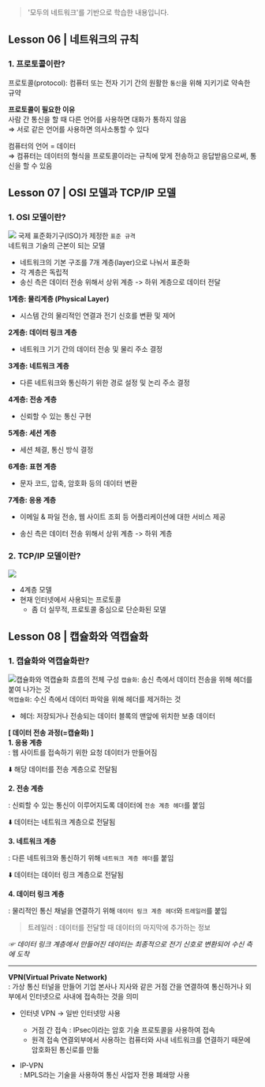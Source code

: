 > '모두의 네트워크'를 기반으로 학습한 내용입니다. 
>
## Lesson 06 | 네트워크의 규칙
### 1. 프로토콜이란?
프로토콜(protocol): 컴퓨터 또는 전자 기기 간의 원활한 `통신`을 위해 지키기로 약속한 규약

**프로토콜이 필요한 이유**  
사람 간 통신을 할 때 다른 언어를 사용하면 대화가 통하지 않음  
⇒ 서로 같은 언어를 사용하면 의사소통할 수 있다

컴퓨터의 언어 = 데이터  
⇒ 컴퓨터는 데이터의 형식을 프로토콜이라는 규칙에 맞게 전송하고 응답받음으로써, 통신을 할 수 있음

## Lesson 07 | OSI 모델과 TCP/IP 모델
### 1. OSI 모델이란?
![](https://github.com/user-attachments/assets/98aeb063-18f4-43cb-8f62-0aabe06bad7e)
국제 표준화기구(ISO)가 제정한 `표준 규격`  
네트워크 기술의 근본이 되는 모델
- 네트워크의 기본 구조를 7개 계층(layer)으로 나눠서 표준화
- 각 계층은 독립적
- 송신 측은 데이터 전송 위해서 상위 계층 -> 하위 계층으로 데이터 전달

**1계층: 물리계층 (Physical Layer)**  
- 시스템 간의 물리적인 연결과 전기 신호를 변환 및 제어

**2계층: 데이터 링크 계층**  
- 네트워크 기기 간의 데이터 전송 및 물리 주소 결정

**3계층: 네트워크 계층**
- 다른 네트워크와 통신하기 위한 경로 설정 및 논리 주소 결정

**4계층: 전송 계층**
- 신뢰할 수 있는 통신 구현

**5계층: 세션 계층**
- 세션 체결, 통신 방식 결정

**6계층: 표현 계층**
- 문자 코드, 압축, 암호화 등의 데이터 변환

**7계층: 응용 계층**
- 이메일 & 파일 전송, 웹 사이트 조회 등 어플리케이션에 대한 서비스 제공


- 송신 측은 데이터 전송 위해서 상위 계층 -> 하위 계층

### 2. TCP/IP 모델이란?
![](https://github.com/user-attachments/assets/35ba8a6f-303e-4972-80e8-3927d04a48ae)
- 4계층 모델
- 현재 인터넷에서 사용되는 프로토콜
  - 좀 더 실무적, 프로토콜 중심으로 단순화된 모델

## Lesson 08 | 캡슐화와 역캡슐화
### 1. 캡슐화와 역캡슐화란?
![캡슐화와 역캡슐화 흐름의 전체 구성](https://github.com/user-attachments/assets/0c4ab1e8-10fe-45aa-8fdc-7be0317ed725)
`캡슐화`: 송신 측에서 데이터 전송을 위해 헤더를 붙여 나가는 것  
`역캡슐화`: 수신 측에서 데이터 파악을 위해 헤더를 제거하는 것
- 헤더: 저장되거나 전송되는 데이터 블록의 맨앞에 위치한 보충 데이터

**[ 데이터 전송 과정(=캡슐화) ]**  
**1. 응용 계층**  
: 웹 사이트를 접속하기 위한 요청 데이터가 만들어짐  

⬇️ 해당 데이터를 전송 계층으로 전달됨

**2. 전송 계층**

: 신뢰할 수 있는 통신이 이루어지도록 데이터에 `전송 계층 헤더`를 붙임

⬇️ 데이터는 네트워크 계층으로 전달됨

**3. 네트워크 계층**

: 다른 네트워크와 통신하기 위해 `네트워크 계층 헤더`를 붙임

⬇️ 데이터는 데이터 링크 계층으로 전달됨

**4. 데이터 링크 계층**

: 물리적인 통신 채널을 연결하기 위해 `데이터 링크 계층 헤더`와 `트레일러`를 붙임
> 트레일러
> : 데이터를 전달할 때 데이터의 마지막에 추가하는 정보

*☞ 데이터 링크 계층에서 만들어진 데이터는 최종적으로 전기 신호로 변환되어 수신 측에 도착*

---
**VPN(Virtual Private Network)**  
: 가상 통신 터널을 만들어 기업 본사나 지사와 같은 거점 간을 연결하여 통신하거나 외부에서 인터넷으로 사내에 접속하는 것을 의미

- 인터넷 VPN -> 일반 인터넷망 사용
  - 거점 간 접속 : IPsec이라는 암호 기술 프로토콜을 사용하여 접속
  - 원격 접속 연결외부에서 사용하는 컴퓨터와 사내 네트워크를 연결하기 때문에 암호화된 통신로를 만듦

- IP-VPN  
: MPLS라는 기술을 사용하여 통신 사업자 전용 폐쇄망 사용